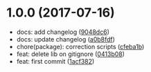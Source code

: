 <a name="1.0.0"></a>
# 1.0.0 (2017-07-16)

* docs: add changelog ([9048dc6](https://github.com/eyolas/jest-serializer-supertest/commit/9048dc6))
* docs: update changelog ([a0b8fdf](https://github.com/eyolas/jest-serializer-supertest/commit/a0b8fdf))
* chore(package): correction scripts ([cfeba1b](https://github.com/eyolas/jest-serializer-supertest/commit/cfeba1b))
* feat: delete lib on gitignore ([0413b08](https://github.com/eyolas/jest-serializer-supertest/commit/0413b08))
* feat: first commit ([1acf382](https://github.com/eyolas/jest-serializer-supertest/commit/1acf382))



